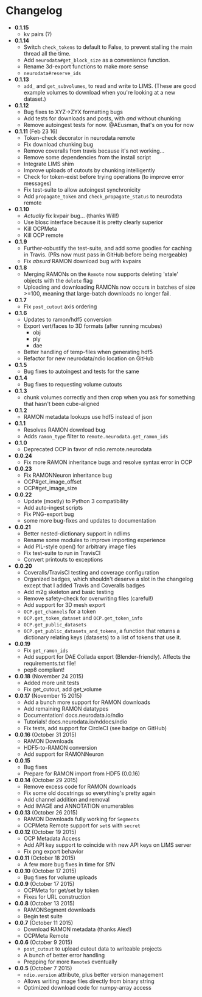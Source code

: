 # Changelog

- **0.1.15**
    - kv pairs (?)
- **0.1.14**
    - Switch `check_tokens` to default to False, to prevent stalling the main thread all the time.
    - Add `neurodata#get_block_size` as a convenience function.
    - Rename 3d-export functions to make more sense
    - `neurodata#reserve_ids`
- **0.1.13**
    - `add_` and `get_subvolumes`, to read and write to LIMS. (These are good example volumes to download when you're looking at a new dataset.)
- **0.1.12**
    - Bug fixes to XYZ→ZYX formatting bugs
    - Add tests for downloads and posts, with *and* without chunking
    - Remove autoingest tests for now. @AEusman, that's on you for now
- **0.1.11** (Feb 23 16)
    - Token-check decorator in neurodata remote
    - Fix download chunking bug
    - Remove coveralls from travis because it's not working...
    - Remove some dependencies from the install script
    - Integrate LIMS shim
    - Improve uploads of cutouts by chunking intelligently
    - Check for token-exist before trying operations (to improve error messages)
    - Fix test-suite to allow autoingest synchronicity
    - Add `propagate_token` and `check_propagate_status` to neurodata remote
- **0.1.10**
    - *Actually* fix kvpair bug... (thanks Will!)
    - Use blosc interface because it is pretty clearly superior
    - Kill OCPMeta
    - Kill OCP remote
- **0.1.9**
    - Further-robustify the test-suite, and add some goodies for caching in Travis. (PRs now must pass in GitHub before being mergeable)
    - Fix *absurd* RAMON download bug with kvpairs
- **0.1.8**
    - Merging RAMONs on the `Remote` now supports deleting 'stale' objects with the `delete` flag
    - Uploading and downloading RAMONs now occurs in batches of size >=100, meaning that large-batch downloads no longer fail.
- **0.1.7**
    - Fix `post_cutout` axis ordering
- **0.1.6**
    - Updates to ramon/hdf5 conversion
    - Export vert/faces to 3D formats (after running mcubes)
        - obj
        - ply
        - dae
    - Better handling of temp-files when generating hdf5
    - Refactor for new neurodata/ndio location on GitHub
- **0.1.5**
    - Bug fixes to autoingest and tests for the same
- **0.1.4**
    - Bug fixes to requesting volume cutouts
- **0.1.3**
    - chunk volumes correctly and then crop when you ask for something that hasn't been cube-aligned
- **0.1.2**
    - RAMON metadata lookups use hdf5 instead of json
- **0.1.1**
    - Resolves RAMON download bug
    - Adds `ramon_type` filter to `remote.neurodata.get_ramon_ids`
- **0.1.0**
    - Deprecated OCP in favor of ndio.remote.neurodata
- **0.0.24**
    - Fix more RAMON inheritance bugs and resolve syntax error in OCP
- **0.0.23**
    - Fix RAMONNeuron inheritance bug
    - OCP#get_image_offset
    - OCP#get_image_size
- **0.0.22**
    - Update (mostly) to Python 3 compatibility
    - Add auto-ingest scripts
    - Fix PNG-export bug
    - some more bug-fixes and updates to documentation
- **0.0.21**
    - Better nested-dictionary support in ndlims
    - Rename some modules to improve importing experience
    - Add PIL-style open() for arbitrary image files
    - Fix test-suite to run in TravisCI
    - Convert printouts to exceptions
- **0.0.20**
    - Coveralls/TravisCI testing and coverage configuration
    - Organized badges, which shouldn't deserve a slot in the changelog except that I added Travis and Coveralls badges
    - Add m2g skeleton and basic testing
    - Remove safety-check for overwriting files (careful!)
    - Add support for 3D mesh export
    - `OCP.get_channels` for a token
    - `OCP.get_token_dataset` and `OCP.get_token_info`
    - `OCP.get_public_datasets`
    - `OCP.get_public_datasets_and_tokens`, a function that returns a dictionary relating keys (datasets) to a list of tokens that use it.
- **0.0.19**
    - Fix `get_ramon_ids`
    - Add support for DAE Collada export (Blender-friendly). Affects the
    requirements.txt file!
    - pep8 compliant!
- **0.0.18** (November 24 2015)
    - Added more unit tests
    - Fix get_cutout, add get_volume
- **0.0.17** (November 15 2015)
    - Add a bunch more support for RAMON downloads
    - Add remaining RAMON datatypes
    - Documentation! docs.neurodata.io/ndio
    - Tutorials! docs.neurodata.io/nddocs/ndio
    - Fix tests, add support for CircleCI (see badge on GitHub)
- **0.0.16** (October 31 2015)
    - RAMON Downloads
    - HDF5-to-RAMON conversion
    - Add support for RAMONNeuron
- **0.0.15**
    - Bug fixes
    - Prepare for RAMON import from HDF5 (0.0.16)
- **0.0.14** (October 29 2015)
    - Remove excess code for RAMON downloads
    - Fix some old docstrings so everything's pretty again
    - Add channel addition and removal
    - Add IMAGE and ANNOTATION enumerables
- **0.0.13** (October 26 2015)
    - RAMON Downloads fully working for `Segments`
    - OCPMeta Remote support for `set`s with `secret`
- **0.0.12** (October 19 2015)
    - OCP Metadata Access
    - Add API key support to coincide with new API keys on LIMS server
    - Fix png export behavior
- **0.0.11** (October 18 2015)
    - A few more bug fixes in time for SfN
- **0.0.10** (October 17 2015)
    - Bug fixes for volume uploads
- **0.0.9** (October 17 2015)
    - OCPMeta for get/set by token
    - Fixes for URL construction
- **0.0.8** (October 13 2015)
    - RAMONSegment downloads
    - Begin test suite
- **0.0.7** (October 11 2015)
    - Download RAMON metadata (thanks Alex!)
    - OCPMeta Remote
- **0.0.6** (October 9 2015)
    - `post_cutout` to upload cutout data to writeable projects
    - A bunch of better error handling
    - Prepping for more `Remote`s eventually
- **0.0.5** (October 7 2015)
    - `ndio.version` attribute, plus better version management
    - Allows writing image files directly from binary string
    - Optimized download code for numpy-array access
